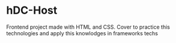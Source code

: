 # hDC-Host
Frontend project made with HTML and CSS. Cover to practice this technologies and apply this knowlodges in frameworks techs
